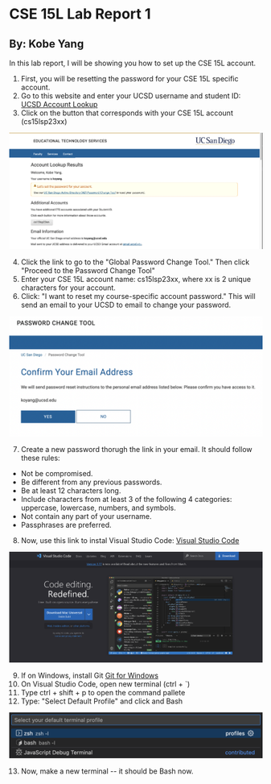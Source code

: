 # CSE 15L Lab Report 1
## By: Kobe Yang

In this lab report, I will be showing you how to set up the CSE 15L account. 

1. First, you will be resetting the password for your CSE 15L specific account. 
2. Go to this website and enter your UCSD username and student ID: [UCSD Account Lookup](https://sdacs.ucsd.edu/~icc/index.php)
3. Click on the button that corresponds with your CSE 15L account (cs15lsp23xx)

![Image](UCSD-Account-Lookup-Screenshot.png)

4. Click the link to go to the "Global Password Change Tool." Then click "Proceed to the Password Change Tool"
5. Enter your CSE 15L account name: cs15lsp23xx, where xx is 2 unique characters for your account. 
6. Click: "I want to reset my course-specific account password." This will send an email to your UCSD to email to change your password. 

![Image](Password-change-email-screenshot.png)

7. Create a new password thorugh the link in your email. It should follow these rules: 
- Not be compromised.
- Be different from any previous passwords.
- Be at least 12 characters long.
- Include characters from at least 3 of the following 4 categories: uppercase, lowercase, numbers, and symbols.
- Not contain any part of your username.
- Passphrases are preferred.

8. Now, use this link to instal Visual Studio Code: [Visual Studio Code](https://code.visualstudio.com)

![Image](VScode-download-screenshot.png)

9. If on Windows, install Git [Git for Windows](https://gitforwindows.org)
10. On Visual Studio Code, open new terminal (ctrl + `)
11. Type ctrl + shift + p to open the command pallete
12. Type: "Select Default Profile" and click and Bash

![Image](bash-screenshot.png)

13. Now, make a new terminal -- it should be Bash now. 


